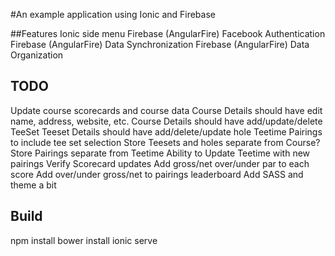 #An example application using Ionic and Firebase

##Features
Ionic side menu
Firebase (AngularFire) Facebook Authentication
Firebase (AngularFire) Data Synchronization
Firebase (AngularFire) Data Organization

## TODO
Update course scorecards and course data
Course Details should have edit name, address, website, etc.
Course Details should have add/update/delete TeeSet
Teeset Details should have add/delete/update hole
Teetime Pairings to include tee set selection
Store Teesets and holes separate from Course?
Store Pairings separate from Teetime
Ability to Update Teetime with new pairings
Verify Scorecard updates
Add gross/net over/under par to each score
Add over/under gross/net to pairings leaderboard
Add SASS and theme a bit


## Build

npm install
bower install
ionic serve
